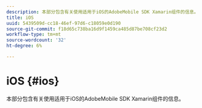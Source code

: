 ```yaml
---
description: 本部分包含有关使用适用于iOS的AdobeMobile SDK Xamarin组件的信息。
title: iOS
uuid: 5439509d-cc18-46ef-97d6-c18059e0d190
source-git-commit: f18d65c738ba16d9f1459ca485d87be708cf23d2
workflow-type: tm+mt
source-wordcount: '32'
ht-degree: 6%

---
```



# iOS {#ios}

本部分包含有关使用适用于iOS的AdobeMobile SDK Xamarin组件的信息。

